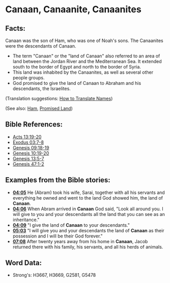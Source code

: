 # Canaan, Canaanite, Canaanites #

## Facts: ##

Canaan was the son of Ham, who was one of Noah's sons. The Canaanites were the descendants of Canaan.

* The term "Canaan" or the "land of Canaan" also referred to an area of land between the Jordan River and the Mediterranean Sea. It extended south to the border of Egypt and north to the border of Syria.
* This land was inhabited by the Canaanites, as well as several other people groups.
* God promised to give the land of Canaan to Abraham and his descendants, the Israelites.

(Translation suggestions: [How to Translate Names](rc://en/ta/man/translate/translate-names))

(See also: [Ham](../names/ham.md), [Promised Land](../kt/promisedland.md))

## Bible References: ##

* [Acts 13:19-20](rc://en/tn/help/act/13/19)
* [Exodus 03:7-8](rc://en/tn/help/exo/03/07)
* [Genesis 09:18-19](rc://en/tn/help/gen/09/18)
* [Genesis 10:19-20](rc://en/tn/help/gen/10/19)
* [Genesis 13:5-7](rc://en/tn/help/gen/13/05)
* [Genesis 47:1-2](rc://en/tn/help/gen/47/01)

## Examples from the Bible stories: ##

* __[04:05](rc://en/tn/help/obs/04/05)__ He (Abram) took his wife, Sarai, together with all his servants and everything he owned and went to the land God showed him, the land of __Canaan__.
* __[04:06](rc://en/tn/help/obs/04/06)__ When Abram arrived in __Canaan__  God said, "Look all around you. I will give to you and your descendants all the land that you can see as an inheritance."
* __[04:09](rc://en/tn/help/obs/04/09)__ "I give the land of __Canaan__  to your descendants."
* __[05:03](rc://en/tn/help/obs/05/03)__ "I will give you and your descendants the land of __Canaan__  as their possession and I will be their God forever."
* __[07:08](rc://en/tn/help/obs/07/08)__ After twenty years away from his home in __Canaan__, Jacob returned there with his family, his servants, and all his herds of animals.

## Word Data: ##

* Strong's: H3667, H3669, G2581, G5478
